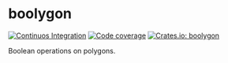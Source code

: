# boolygon

[![Continuos Integration](https://github.com/hectormrc/boolygon/actions/workflows/ci.yml/badge.svg?branch=main)](https://github.com/hectormrc/boolygon/actions/workflows/ci.yml)
[![Code coverage](https://codecov.io/gh/HectorMRC/boolygon/branch/main/graph/badge.svg?token=PY6WKWJW04)](https://codecov.io/gh/HectorMRC/boolygon)
[![Crates.io: boolygon](https://img.shields.io/crates/v/boolygon.svg)](https://crates.io/crates/boolygon)

Boolean operations on polygons.
